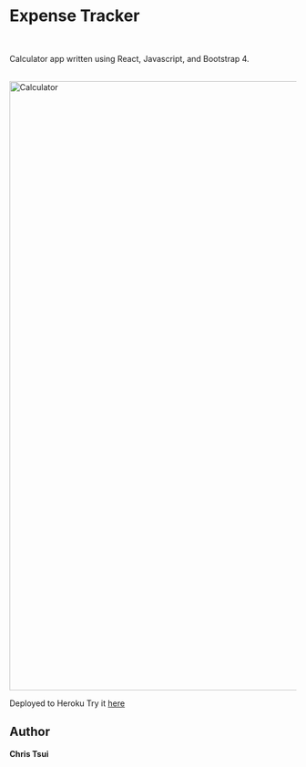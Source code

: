 # Expense Tracker

<br>

Calculator app written using React, Javascript, and Bootstrap 4.

<br>
<img width="1070" alt="Calculator" src="https://user-images.githubusercontent.com/69225081/92178597-c1105700-edf7-11ea-8dc4-89619c878300.PNG">

Deployed to Heroku
Try it [here](/)

## Author
**Chris Tsui**

